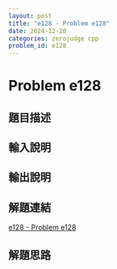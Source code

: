 ```yaml
---
layout: post
title: "e128 - Problem e128"
date: 2024-12-20
categories: zerojudge cpp
problem_id: e128
---
```


# Problem e128

## 題目描述



## 輸入說明



## 輸出說明



## 解題連結

[e128 - Problem e128](https://zerojudge.tw/ShowProblem?problemid=e128)

## 解題思路

